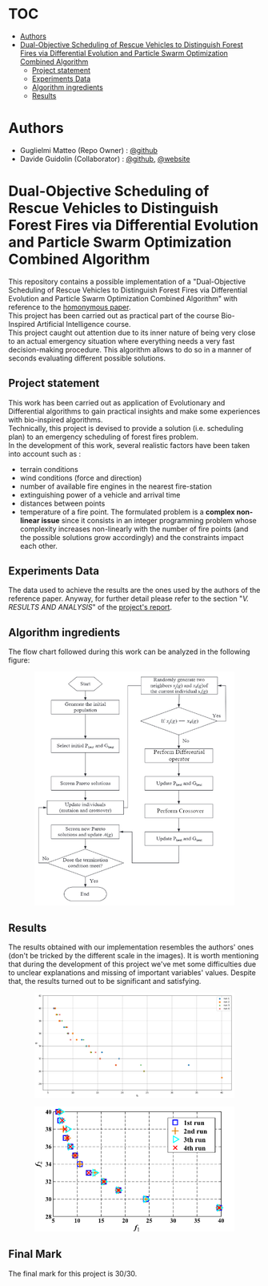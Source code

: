 # TOC


<!--toc:start-->
- [Authors](#authors)
- [Dual-Objective Scheduling of Rescue Vehicles to Distinguish Forest Fires via Differential Evolution and Particle Swarm Optimization Combined Algorithm <a name="introduction"></a>](#dual-objective-scheduling-of-rescue-vehicles-to-distinguish-forest-fires-via-differential-evolution-and-particle-swarm-optimization-combined-algorithm-a-nameintroductiona)
  - [Project statement](#project-statement)
  - [Experiments Data](#experiments-data)
  - [Algorithm ingredients](#algorithm-ingredients)
  - [Results](#results)
<!--toc:end-->

# Authors
- Guglielmi Matteo (Repo Owner) : [@github](https://github.com/MatteoGuglielmi-tech)
- Davide Guidolin (Collaborator) : [@github](https://github.com/Davide-Guidolin), [@website](https://davideguidolin.com/aboutme/)

# Dual-Objective Scheduling of Rescue Vehicles to Distinguish Forest Fires via Differential Evolution and Particle Swarm Optimization Combined Algorithm <a name="introduction"></a>
This repository contains a possible implementation of a "Dual-Objective Scheduling of Rescue Vehicles to Distinguish Forest Fires via 
Differential Evolution and Particle Swarm Optimization Combined Algorithm" with reference to the [homonymous paper](https://ieeexplore.ieee.org/document/7378948).  
This project has been carried out as practical part of the course Bio-Inspired Artificial Intelligence course.  
This project caught out attention due to its inner nature of being very close to an actual emergency situation where everything needs a 
very fast decision-making procedure. This algorithm allows to do so in a manner of seconds evaluating different possible solutions.

## Project statement
This work has been carried out as application of Evolutionary and Differential algorithms to gain practical insights and make some 
experiences with bio-inspired algorithms.  
Technically, this project is devised to provide a solution (i.e. scheduling plan) to an emergency scheduling of forest fires problem.  
In the development of this work, several realistic factors have been taken into account such as :
- terrain conditions
- wind conditions (force and direction)
- number of available fire engines in the nearest fire-station
- extinguishing power of a vehicle and arrival time 
- distances between points
- temperature of a fire point. 
The formulated problem is a **complex non-linear issue** since it consists in an integer programming problem whose complexity increases
non-linearly with the number of fire points (and the possible solutions grow accordingly) and the constraints impact each other.

## Experiments Data
The data used to achieve the results are the ones used by the authors of the reference paper. Anyway, for further detail please refer to 
the section "*V. RESULTS AND ANALYSIS*" of the [project's report](https://github.com/MatteoGuglielmi-tech/BIAI-PROJECT/blob/main/Report/IEEEtran/Guglielmi_Guidolin.pdf).

## Algorithm ingredients
The flow chart followed during this work can be analyzed in the following figure:  
<p align="center">
  <img src="https://github.com/MatteoGuglielmi-tech/BIAI-PROJECT/blob/main/Report/IEEEtran/Images/mhdp_algo.png?raw=true" 
  alt="MHDP Algorithm flow chart"
  width=400/>
</p>

## Results
The results obtained with our implementation resembles the authors' ones (don't be tricked by the different scale in the images).
It is worth mentioning that during the development of this project we've met some difficulties due to unclear explanations and missing of 
important variables' values. Despite that, the results turned out to be significant and satisfying.

<p align="center">
  <img src="https://github.com/MatteoGuglielmi-tech/BIAI-PROJECT/blob/main/Report/IEEEtran/Images/our_results_4_runs.png?raw=true" 
  alt="Our algorithm Pareto solutions"
  width=400/>
</p>
<p align="center">
  <img src="https://github.com/MatteoGuglielmi-tech/BIAI-PROJECT/blob/main/Report/IEEEtran/Images/authors_results.png?raw=true" 
  alt="Our algorithm Pareto solutions"
  width=400/>
</p>

## Final Mark
The final mark for this project is $30/30$.

